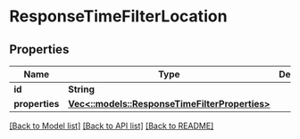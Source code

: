 # ResponseTimeFilterLocation

## Properties

Name | Type | Description | Notes
------------ | ------------- | ------------- | -------------
**id** | **String** |  | 
**properties** | [**Vec<::models::ResponseTimeFilterProperties>**](ResponseTimeFilterProperties.md) |  | 

[[Back to Model list]](../README.md#documentation-for-models) [[Back to API list]](../README.md#documentation-for-api-endpoints) [[Back to README]](../README.md)


